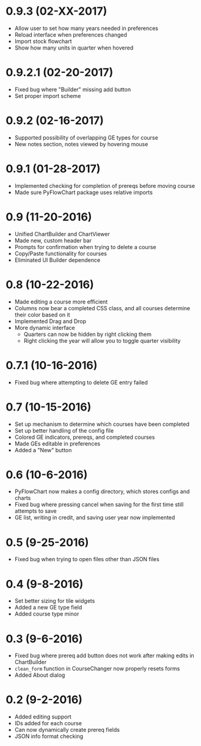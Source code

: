 # 0.9.3 (02-XX-2017)
- Allow user to set how many years needed in preferences
- Reload interface when preferences changed
- Import stock flowchart
- Show how many units in quarter when hovered

# 0.9.2.1 (02-20-2017)
- Fixed bug where "Builder" missing add button
- Set proper import scheme

# 0.9.2 (02-16-2017)
- Supported possibility of overlapping GE types for course 
- New notes section, notes viewed by hovering mouse

# 0.9.1 (01-28-2017)
- Implemented checking for completion of prereqs before moving course
- Made sure PyFlowChart package uses relative imports

# 0.9 (11-20-2016)
- Unified ChartBuilder and ChartViewer
- Made new, custom header bar
- Prompts for confirmation when trying to delete a course
- Copy/Paste functionality for courses
- Eliminated UI Builder dependence

# 0.8 (10-22-2016)
- Made editing a course more efficient
- Columns now bear a completed CSS class, and all courses determine their color based on it
- Implemented Drag and Drop
- More dynamic interface
  - Quarters can now be hidden by right clicking them
  - Right clicking the year will allow you to toggle quarter visibility

# 0.7.1 (10-16-2016)
- Fixed bug where attempting to delete GE entry failed

# 0.7 (10-15-2016)
- Set up mechanism to determine which courses have been completed
- Set up better handling of the config file
- Colored GE indicators, prereqs, and completed courses
- Made GEs editable in preferences
- Added a "New" button

# 0.6 (10-6-2016)
- PyFlowChart now makes a config directory, which stores
  configs and charts
- Fixed bug where pressing cancel when saving for the
  first time still attempts to save
- GE list, writing in credit, and saving user year now implemented

# 0.5 (9-25-2016)
- Fixed bug when trying to open files other than JSON files

# 0.4 (9-8-2016) 
- Set better sizing for tile widgets
- Added a new GE type field
- Added course type minor

# 0.3 (9-6-2016)
- Fixed bug where prereq add button does not work after making edits in ChartBuilder
- `clean_form` function in CourseChanger now properly resets forms
- Added About dialog 

# 0.2 (9-2-2016)
- Added editing support
- IDs added for each course
- Can now dynamically create prereq fields
- JSON info format checking 
 
